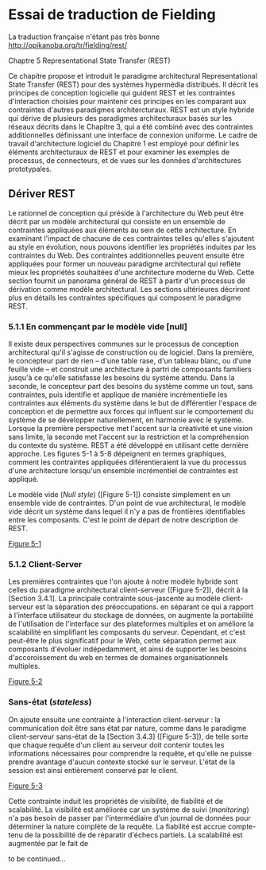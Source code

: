Essai de traduction de Fielding
=========

La traduction française n'étant pas très bonne http://opikanoba.org/tr/fielding/rest/

Chaptre 5
Representational State Transfer (REST)

Ce chapitre propose et introduit le paradigme architectural Representational State Transfer (REST) pour des systèmes hypermédia distribués. Il décrit les principes de conception logicielle qui guident REST et les contraintes d'interaction choisies pour maintenir ces principes en les comparant aux contraintes d'autres paradigmes architercturaux. REST est un style hybride qui dérive de plusieurs des paradigmes architecturaux basés sur les réseaux décrits dans le Chapitre 3, qui a été combiné avec des contraintes additionnelles définissant une interface de connexion uniforme. Le cadre de travail d'architecture logiciel du Chapitre 1 est employé pour définir les éléments architecturaux de REST et pour examiner les exemples de processus, de connecteurs, et de vues sur les données d'architectures prototypales.


## Dériver REST

Le rationnel de conception qui préside à l'architecture du Web peut être décrit par un modèle architectural qui consiste en un ensemble de contraintes appliquées aux éléments au sein de cette architecture. En examinant l'impact de chacune de ces contraintes telles qu'elles s'ajoutent au style en évolution, nous pouvons identifier les propriétés induites par les contraintes du Web. Des contraintes additionnelles peuvent ensuite être appliquées pour former un nouveau paradigme architectural qui reflète mieux les propriétés souhaitées d'une architecture moderne du Web. Cette section fournit un panorama général de REST à partir d'un processus de dérivation comme modèle architectural. Les sections ultérieures décriront plus en détails les contraintes spécifiques qui composent le paradigme REST.


### 5.1.1 En commençant par le modèle vide [null]

Il existe deux perspectives communes sur le processus de conception architectural qu'il s'agisse de construction ou de logiciel. Dans la première, le concepteur part de rien – d'une table rase, d'un tableau blanc, ou d'une feuille vide – et construit une architecture à partri de composants familiers jusqu'à ce qu'elle satisfasse les besoins du système attendu. Dans la seconde, le concepteur part des besoins du système comme un tout, sans contraintes, puis identifie et applique de manière incrémentielle les contraintes aux éléments du système dans le but de différentier l'espace de conception et de permettre aux forces qui influent sur le comportement du système de se développer naturellement, en harmonie avec le système. Lorsque la première perspective met l'accent sur la créativité et une vision sans limite, la seconde met l'accent sur la restriction et la compréhension du contexte du système. REST a été développé en utilisant cette dernière approche. Les figures 5-1 à 5-8 dépeignent en termes graphiques, comment les contraintes appliquées diférentieraient la vue du processus d'une architecture lorsqu'un ensemble incrémentiel de contraintes est appliqué.

Le modèle vide (_Null style_) ([Figure 5-1]) consiste simplement en un ensemble vide de contraintes. D'un point de vue architectural, le modèle vide décrit un système dans lequel il n'y a pas de frontières identifiables entre les composants. C'est le point de départ de notre description de REST.

[Figure 5-1]()


### 5.1.2 Client-Server

Les premières contraintes que l'on ajoute à notre modèle hybride sont celles du paradigme  architectural client-serveur ([Figure 5-2]), décrit à la [Section 3.4.1]. La principale contrainte sous-jascente au modèle client-serveur est la séparation des préoccupations. en séparant ce qui a rapport à l'interface utilisateur du stockage de données, on augmente la portabilité de l'utilisation de l'interface sur des plateformes multiples et on améliore la scalabilité en simplifiant les composants du serveur. Cependant, et c'est peut-être le plus significatif pour le Web, cette séparation permet aux composants d'évoluer indépedamment, et ainsi de supporter les besoins d'accoroissement du web en termes de domaines organisationnels multiples.

[Figure 5-2]()


### Sans-état (_stateless_)

On ajoute ensuite une contrainte à l'interaction client-serveur : la communication doit être sans état par nature, comme dans le paradigme client-serveur sans-état de la [Section 3.4.3] ([Figure 5-3]), de telle sorte que chaque requête d'un client au serveur doit contenir toutes les informations nécessaires pour comprendre la requête, et qu'elle ne puisse prendre avantage d'aucun contexte stocké sur le serveur. L'état de la session est ainsi entièrement conservé par le client.

[Figure 5-3]()

Cette contrainte induit les propriétés de visibilité, de fiabilité et de scalabilité. La visibilité est améliorée car un système de suivi (_monitoring_) n'a pas besoin de passer par l'intermédiaire d'un journal de données pour déterminer la nature complète de la requête. La fiabilité est accrue compte-tenu de la possibilité de de réparatir d'échecs partiels. La scalabilité est augmentée par le fait de



to be continued...
###

###
